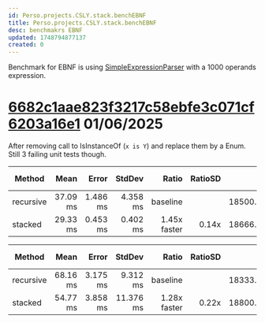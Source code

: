 ```yaml
---
id: Perso.projects.CSLY.stack.benchEBNF
title: Perso.projects.CSLY.stack.benchEBNF
desc: benchmakrs EBNF
updated: 1748794877137
created: 0
---
```

Benchmark for EBNF is using [SimpleExpressionParser](https://github.com/b3b00/csly/blob/dev/src/samples/SimpleExpressionParser/SimpleExpressionParser.cs) with a 1000 operands expression.

# [6682c1aae823f3217c58ebfe3c071cf6203a16e1](https://github.com/b3b00/csly/commit/6682c1aae823f3217c58ebfe3c071cf6203a16e1) 01/06/2025

After removing call to IsInstanceOf (```x is Y```) and replace them by a Enum.
Still 3 failing unit tests though.

| Method    | Mean     | Error    | StdDev   | Ratio        | RatioSD | Gen0       | Gen1      | Gen2     | Allocated | Alloc Ratio |
|---------- |---------:|---------:|---------:|-------------:|--------:|-----------:|----------:|---------:|----------:|------------:|
| recursive | 37.09 ms | 1.486 ms | 4.358 ms |     baseline |         | 18500.0000 |  500.0000 | 166.6667 |  79.61 MB |             |
| stacked   | 29.33 ms | 0.453 ms | 0.402 ms | 1.45x faster |   0.14x | 18666.6667 | 1000.0000 | 333.3333 |  79.88 MB |  1.00x more |

| Method    | Mean     | Error    | StdDev    | Ratio        | RatioSD | Gen0       | Gen1      | Gen2     | Allocated | Alloc Ratio |
|---------- |---------:|---------:|----------:|-------------:|--------:|-----------:|----------:|---------:|----------:|------------:|
| recursive | 68.16 ms | 3.175 ms |  9.312 ms |     baseline |         | 18333.3333 | 1000.0000 | 333.3333 |   79.4 MB |             |
| stacked   | 54.77 ms | 3.858 ms | 11.376 ms | 1.28x faster |   0.22x | 18800.0000 |  800.0000 | 200.0000 |  80.57 MB |  1.01x more |
